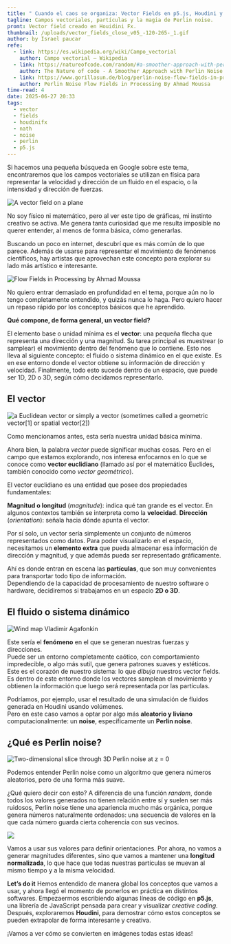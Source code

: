 ```yaml
---
title: " Cuando el caos se organiza: Vector Fields en p5.js, Houdini y un extra."
tagline: Campos vectoriales, partículas y la magia de Perlin noise.
promt: Vector field creado en Houidini Fx.
thumbnail: /uploads/vector_fields_close_v05_-120-265-_1.gif
author: by Israel paucar
refe:
  - link: https://es.wikipedia.org/wiki/Campo_vectorial
    author: Campo vectorial – Wikipedia
  - link: https://natureofcode.com/random/#a-smoother-approach-with-perlin-noise
    author: The Nature of code - A Smoother Approach with Perlin Noise
  - link: https://www.gorillasun.de/blog/perlin-noise-flow-fields-in-processing-part-i/
    author: Perlin Noise Flow Fields in Processing By Ahmad Moussa
time-read: 4
date: 2025-06-27 20:33
tags:
  - vector
  - fields
  - houdinifx
  - nath
  - noise
  - perlin
  - p5.js
---
```

Si hacemos una pequeña búsqueda en Google sobre este tema, encontraremos que los campos vectoriales se utilizan en física para representar la velocidad y dirección de un fluido en el espacio, o la intensidad y dirección de fuerzas.

![A vector field on a plane](https://upload.wikimedia.org/wikipedia/commons/thumb/b/b9/VectorField.svg/1200px-VectorField.svg.png "Vector field From Wikipedia, the free encyclopedia")

No soy físico ni matemático, pero al ver este tipo de gráficas, mi instinto creativo se activa. Me genera tanta curiosidad que me resulta imposible no querer entender, al menos de forma básica, cómo generarlas.

Buscando un poco en internet, descubrí que es más común de lo que parece. Además de usarse para representar el movimiento de fenómenos científicos, hay artistas que aprovechan este concepto para explorar su lado más artístico e interesante.

![Flow Fields in Processing by Ahmad Moussa](https://www.gorillasun.de/content/images/2023/03/fieldColorDashedShort58.png "Flow Fields in Processing")

No quiero entrar demasiado en profundidad en el tema, porque aún no lo tengo completamente entendido, y quizás nunca lo haga. Pero quiero hacer un repaso rápido por los conceptos básicos que he aprendido.

**Qué compone, de forma general, un vector field?**

El elemento base o unidad mínima es el **vector**: una pequeña flecha que representa una dirección y una magnitud. Su tarea principal es muestrear (o samplear) el movimiento dentro del fenómeno que lo contiene. Esto nos lleva al siguiente concepto: el fluido o sistema dinámico en el que existe. Es en ese entorno donde el vector obtiene su información de dirección y velocidad. Finalmente, todo esto sucede dentro de un espacio, que puede ser 1D, 2D o 3D, según cómo decidamos representarlo.

## El vector

![a Euclidean vector or simply a vector (sometimes called a geometric vector[1] or spatial vector[2])](https://upload.wikimedia.org/wikipedia/commons/thumb/9/95/Vector_from_A_to_B.svg/500px-Vector_from_A_to_B.svg.png "Euclidean vector")

Como mencionamos antes, esta sería nuestra unidad básica mínima.  

Ahora bien, la palabra *vector* puede significar muchas cosas. Pero en el campo que estamos explorando, nos interesa enfocarnos en lo que se conoce como **vector euclidiano** (llamado así por el matemático Euclides, también conocido como *vector geométrico*).

El vector euclidiano es una entidad que posee dos propiedades fundamentales:

**Magnitud o longitud** (*magnitude*): indica qué tan grande es el vector. En algunos contextos también se interpreta como la **velocidad**.
**Dirección** (*orientation*): señala hacia dónde apunta el vector.

Por sí solo, un vector sería simplemente un conjunto de números representados como datos. Para poder visualizarlo en el espacio, necesitamos un **elemento extra** que pueda almacenar esa información de dirección y magnitud, y que además pueda ser representado gráficamente.

Ahí es donde entran en escena las **partículas**, que son muy convenientes para transportar todo tipo de información.  
Dependiendo de la capacidad de procesamiento de nuestro software o hardware, decidiremos si trabajamos en un espacio **2D o 3D**.

## El fluido o sistema dinámico

![Wind map Vladimir Agafonkin ](https://miro.medium.com/v2/resize:fit:5760/1*7VX65YYNGw6-CAwVnxP_5A.png "Wind map with WebGL")

Este sería el **fenómeno** en el que se generan nuestras fuerzas y direcciones.  
Puede ser un entorno completamente caótico, con comportamiento impredecible, o algo más sutil, que genera patrones suaves y estéticos.  
Este es el corazón de nuestro sistema: lo que *dibuja* nuestros vector fields. Es dentro de este entorno donde los vectores samplean el movimiento y obtienen la información que luego será representada por las partículas.

Podríamos, por ejemplo, usar el resultado de una simulación de fluidos generada en Houdini usando volúmenes.  
Pero en este caso vamos a optar por algo más **aleatorio y liviano** computacionalmente: un **noise**, específicamente un **Perlin noise**.

## ¿Qué es Perlin noise?

![Two-dimensional slice through 3D Perlin noise at z = 0](https://upload.wikimedia.org/wikipedia/commons/thumb/4/4f/Perlin_animation_6_octaves.gif/500px-Perlin_animation_6_octaves.gif "Perlin noise")

Podemos entender Perlin noise como un algoritmo que genera números aleatorios, pero de una forma más suave.

¿Qué quiero decir con esto? A diferencia de una función *random*, donde todos los valores generados no tienen relación entre sí y suelen ser más ruidosos, Perlin noise tiene una apariencia mucho más orgánica, porque genera números naturalmente ordenados: una secuencia de valores en la que cada número guarda cierta coherencia con sus vecinos.

![](https://natureofcode.com/static/86eca0b21a9fd539438e2523f463037b/b937b/00_randomness_8.webp)

Vamos a usar sus valores para definir orientaciones. Por ahora, no vamos a generar magnitudes diferentes, sino que vamos a mantener una **longitud normalizada**, lo que hace que todas nuestras partículas se muevan al mismo tiempo y a la misma velocidad.

**Let’s do it**
Hemos entendido de manera global los conceptos que vamos a usar, y ahora llegó el momento de ponerlos en práctica en distintos softwares.
Empezaermos escribiendo algunas líneas de código en **p5.js**, una librería de JavaScript pensada para crear y visualizar *creative coding*.
Después, exploraremos **Houdini**, para demostrar cómo estos conceptos se pueden extrapolar de forma interesante y creativa.

¡Vamos a ver cómo se convierten en imágenes todas estas ideas!
